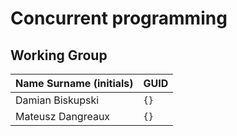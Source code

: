 # Concurrent programming

## Working Group

| Name Surname (initials) | GUID                                     |
| ----------------------- | ---------------------------------------- |
| Damian Biskupski        | `{}` |
| Mateusz Dangreaux       | `{}` |

